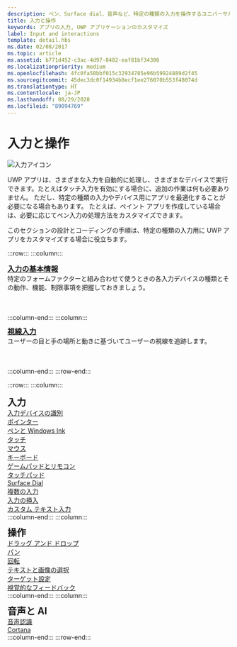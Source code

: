 ```yaml
---
description: ペン、Surface dial、音声など、特定の種類の入力を操作するユニバーサル Windows プラットフォーム (UWP) アプリをカスタマイズする方法について説明します。
title: 入力と操作
keywords: アプリの入力, UWP アプリケーションのカスタマイズ
label: Input and interactions
template: detail.hbs
ms.date: 02/08/2017
ms.topic: article
ms.assetid: b771d452-c3ac-4d97-8482-eaf81bf34306
ms.localizationpriority: medium
ms.openlocfilehash: 4fc0fa50bbf015c32934785e96b59924889d2f45
ms.sourcegitcommit: 45dec3dc0f14934b8ecf1ee276070b553f48074d
ms.translationtype: HT
ms.contentlocale: ja-JP
ms.lasthandoff: 08/29/2020
ms.locfileid: "89094769"
---
```

# <a name="input-and-interactions"></a>入力と操作

![入力アイコン](../images/inputs-2x.png)

<!-- <div>
  <img src="images/keyboard/keyboard-hero.jpg" alt="" />
  <img src="images/input-interactions/icons-inputdevices03.png" />
</div> -->

UWP アプリは、さまざまな入力を自動的に処理し、さまざまなデバイスで実行できます。たとえばタッチ入力を有効にする場合に、追加の作業は何も必要ありません。 ただし、特定の種類の入力やデバイス用にアプリを最適化することが必要になる場合もあります。 たとえば、ペイント アプリを作成している場合は、必要に応じてペン入力の処理方法をカスタマイズできます。

このセクションの設計とコーディングの手順は、特定の種類の入力用に UWP アプリをカスタマイズする場合に役立ちます。

:::row:::
    :::column:::
        <h3 style="margin-top: 10px; margin-bottom: 0px"><a href="input-primer.md">入力の基本情報</a></h3>
        <p style="margin-top: 0px; margin-bottom: 50px">特定のフォームファクターと組み合わせて使うときの各入力デバイスの種類とその動作、機能、制限事項を把握しておきましょう。</p>
    :::column-end:::
    :::column:::
        <h3 style="margin-top: 10px; margin-bottom: 0px"><a href="gaze-interactions.md">視線入力</a></h3>
        <p style="margin-top: 0px; margin-bottom: 50px">ユーザーの目と手の場所と動きに基づいてユーザーの視線を追跡します。</p>
    :::column-end:::
:::row-end:::

<!-- 
## Input primer

See our <b>[Input primer](index.md)</b> to familiarize yourself with each input device type and its behaviors, capabilities, and limitations when paired with certain form factors. -->

:::row:::
    :::column:::
        <h2 style="margin-top: 10px; margin-bottom: 0px">入力</h2>
        <a href="/windows/uwp/design/input/identify-input-devices">入力デバイスの識別</a><br/>
        <a href="/windows/uwp/design/input/handle-pointer-input">ポインター</a><br/>
        <a href="/windows/uwp/design/input/pen-and-stylus-interactions">ペンと Windows Ink</a><br/>
        <a href="/windows/uwp/design/input/touch-interactions">タッチ</a><br/>
        <a href="/windows/uwp/design/input/mouse-interactions">マウス</a><br/>
        <a href="/windows/uwp/design/input/keyboard-interactions">キーボード</a><br/>
        <a href="/windows/uwp/design/input/gamepad-and-remote-interactions">ゲームパッドとリモコン</a><br/>
        <a href="/windows/uwp/design/input/touchpad-interactions">タッチパッド</a><br/>
        <a href="/windows/uwp/design/input/windows-wheel-interactions">Surface Dial</a><br/>
        <a href="/windows/uwp/design/input/multiple-input-design-guidelines">複数の入力</a><br/>
        <a href="/windows/uwp/design/input/input-injection">入力の挿入</a><br/>
        <a href="/windows/uwp/design/input/custom-text-input">カスタム テキスト入力</a><br/>
    :::column-end:::
    :::column:::
        <h2 style="margin-top: 10px; margin-bottom: 0px">操作</h2>
        <a href="/windows/uwp/design/input/drag-and-drop">ドラッグ アンド ドロップ</a><br/>
        <a href="/windows/uwp/design/input/guidelines-for-panning">パン</a><br/>
        <a href="/windows/uwp/design/input/guidelines-for-rotation">回転</a><br/>
        <a href="/windows/uwp/design/input/guidelines-for-textselection">テキストと画像の選択</a><br/>
        <a href="/windows/uwp/design/input/guidelines-for-targeting">ターゲット設定</a><br/>
        <a href="/windows/uwp/design/input/guidelines-for-visualfeedback">視覚的なフィードバック</a><br/>
    :::column-end:::
    :::column:::
        <h2 style="margin-top: 10px; margin-bottom: 0px">音声と AI</h2>
        <a href="/windows/uwp/design/input/speech-interactions">音声認識</a><br/>
        <a href="/windows/uwp/design/input/cortana-interactions">Cortana</a><br/>
    :::column-end:::
:::row-end:::


<!-- <div class="side-by-side">
<div class="side-by-side-content">
<p>
<b>[Surface Dial](windows-wheel-interactions.md)</b><br/>
Learn how to integrate this brand new category of input device into your Windows apps.</br>
This device is intended as a secondary, multi-modal input device that complements or modifies input from a primary device.
</p>
</div>
</div>

<div class="side-by-side">
<div class="side-by-side-content">
<div class="side-by-side-content-left">
<p>
<b>[Cortana](cortana-interactions.md)</b><br/>
Extend the basic functionality of Cortana with voice commands that launch and execute a single action in an external application.
</p>
</div>
<div class="side-by-side-content-right">
<p>
<b>[Speech](speech-interactions.md)</b><br/>
Integrate speech recognition and text-to-speech (also known as TTS, or speech synthesis) directly into the user experience of your app.
</p>
</div>
</div>
</div>

<div class="side-by-side">
<div class="side-by-side-content">
<div class="side-by-side-content-left">
<p>
<b>[Pen](pen-and-stylus-interactions.md)</b><br/>
Optimize your UWP app for pen input to provide both standard pointer device functionality and the best Windows Ink experience for your users.
</p>
</div>
<div class="side-by-side-content-right">
<p>
<b>[Keyboard](keyboard-interactions.md)</b><br/>
Keyboard input is an important part of the overall user interaction experience for apps. The keyboard is indispensable to people with certain disabilities or users who just consider it a more efficient way to interact with an app.
</p>
</div>
</div>
</div>

<div class="side-by-side">
<div class="side-by-side-content">
<div class="side-by-side-content-left">
<p>
<b>[Touch](touch-interactions.md)</b><br/>
UWP includes a number of different mechanisms for handling touch input, all of which enable you to create an immersive experience that your users can explore with confidence.
</p>
</div>
<div class="side-by-side-content-right">
<p>
<b>[Touchpad](touchpad-interactions.md)</b><br/>
A touchpad combines both indirect multi-touch input with the precision input of a pointing device, such as a mouse. This combination makes the touchpad suited to both a touch-optimized UI and the smaller targets of productivity apps.
</p>
</div>
</div>
</div>

<div class="side-by-side">
<div class="side-by-side-content">
<div class="side-by-side-content-left">
<p>
<b>[Mouse](mouse-interactions.md)</b><br/>
Mouse input is best suited for user interactions that require precision when pointing and clicking. This inherent precision is naturally supported by the UI of Windows, which is optimized for the imprecise nature of touch.
</p>
</div>
<div class="side-by-side-content-right">
<p>
<b>[Gamepad and remote control](gamepad-and-remote-interactions.md)</b><br/>
UWP apps now support gamepad and remote control input. Gamepads and remote controls are the primary input devices for Xbox and TV experiences.
</p>
</div>
</div>
</div>

<div class="side-by-side">
<div class="side-by-side-content">
<p>
<b>[Multiple inputs](multiple-input-design-guidelines.md)</b><br/>
To accommodate as many users and devices as possible, we recommend that you design your apps to work with as many input types as possible (gesture, speech, touch, touchpad, mouse, and keyboard). Doing so will maximize flexibility, usability, and accessibility.
</p>
</div>
</div>

<div class="side-by-side">
<div class="side-by-side-content">
<div class="side-by-side-content-left">
<p>
<b>[Identify input devices](identify-input-devices.md)</b><br/>
Identify the input devices connected to a Windows app device and identify their capabilities and attributes.
</p>
</div>
<div class="side-by-side-content-right">
<p>
<b>[Handle pointer input](handle-pointer-input.md)</b><br/>
Receive, process, and manage input data from pointing devices, such as touch, mouse, pen/stylus, and touchpad, in Windows apps.
</p>
</div>
</div>
</div>

<div class="side-by-side">
<div class="side-by-side-content">
<div class="side-by-side-content-left">
<p><b>[Custom text input](custom-text-input.md)</b><br/>
The core text APIs in the Windows.UI.Text.Core namespace enable a UWP app to receive text input from any text service supported on Windows devices. This enables the app to receive text in any language and from any input type, like keyboard, speech, or pen.
</p>
</div>
<div class="side-by-side-content-right">
<p>
<b>[Selecting text and images](guidelines-for-textselection.md)</b><br/>
This article describes selecting and manipulating text, images, and controls and provides user experience guidelines that should be considered when using these mechanisms in your apps.
</p>
</div>
</div>
</div>

<div class="side-by-side">
<div class="side-by-side-content">
<p>
<b>[Panning](guidelines-for-panning.md)</b><br/>
Panning or scrolling lets users navigate within a single view, to display the content of the view that does not fit within the viewport.
</p>
</div>
</div>

<div class="side-by-side">
<div class="side-by-side-content">
<div class="side-by-side-content-left">
<p>
<b>[Optical zoom and resizing](guidelines-for-optical-zoom.md)</b><br/>
This article describes Windows zooming and resizing elements and provides user experience guidelines for using these interaction mechanisms in your apps.
</p>
</div>
<div class="side-by-side-content-right">
<p>
<b>[Rotation](guidelines-for-rotation.md)</b><br/>
This article describes the new Windows UI for rotation and provides user experience guidelines that should be considered when using this new interaction mechanism in your UWP app.
</p>
</div>
</div>
</div>

<div class="side-by-side">
<div class="side-by-side-content">
<div class="side-by-side-content-left">
<p><b>[Targeting](guidelines-for-targeting.md)</b><br/>
Touch targeting in Windows uses the full contact area of each finger that is detected by a touch digitizer. The larger, more complex set of input data reported by the digitizer is used to increase precision when determining the user's intended (or most likely) target.
</p>
</div>
<div class="side-by-side-content-right">
<p><b>[Visual feedback](guidelines-for-visualfeedback.md)</b><br/>
Use visual feedback to show users when their interactions are detected, interpreted, and handled. Visual feedback can help users by encouraging interaction. It indicates the success of an interaction, which improves the user's sense of control. It also relays system status and reduces errors.
</p>
</div>
</div>
</div> -->


